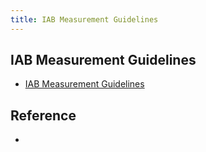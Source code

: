 ```yaml
---
title: IAB Measurement Guidelines
---
```


## IAB Measurement Guidelines
* [IAB Measurement Guidelines](https://www.iab.com/guidelines/iab-measurement-guidelines/)

## Reference
* 
